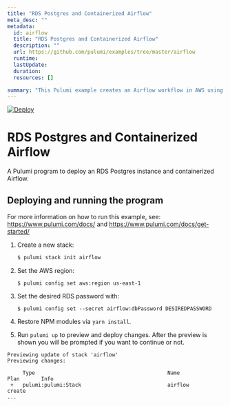 ```yaml
---
title: "RDS Postgres and Containerized Airflow"
meta_desc: ""
metadata:
  id: airflow
  title: "RDS Postgres and Containerized Airflow"
  description: ""
  url: https://github.com/pulumi/examples/tree/master/airflow
  runtime: 
  lastUpdate: 
  duration: 
  resources: []

summary: "This Pulumi example creates an Airflow workflow in AWS using TypeScript. It creates a VPC, EC2 instance running an Airflow worker, and a SQS queue for task management. This example aims to provide a cloud-based platform for orchestrating computational workflows in a serverless way."
---
```


[![Deploy](https://get.pulumi.com/new/button.svg)](https://app.pulumi.com/new?template=https://github.com/pulumi/examples/blob/master/aws-ts-airflow/README.md)

# RDS Postgres and Containerized Airflow

A Pulumi program to deploy an RDS Postgres instance and containerized Airflow.

## Deploying and running the program

For more information on how to run this example, see: https://www.pulumi.com/docs/ and https://www.pulumi.com/docs/get-started/

1. Create a new stack:

   ```bash
   $ pulumi stack init airflow
   ```

1. Set the AWS region:

    ```
    $ pulumi config set aws:region us-east-1
    ```

1. Set the desired RDS password with:

    ```
    $ pulumi config set --secret airflow:dbPassword DESIREDPASSWORD
    ```

1. Restore NPM modules via `yarn install`.
1. Run `pulumi up` to preview and deploy changes.  After the preview is shown you will be
   prompted if you want to continue or not.

```
Previewing update of stack 'airflow'
Previewing changes:

     Type                                           Name                              Plan       Info
 +   pulumi:pulumi:Stack                            airflow                           create
...
```


